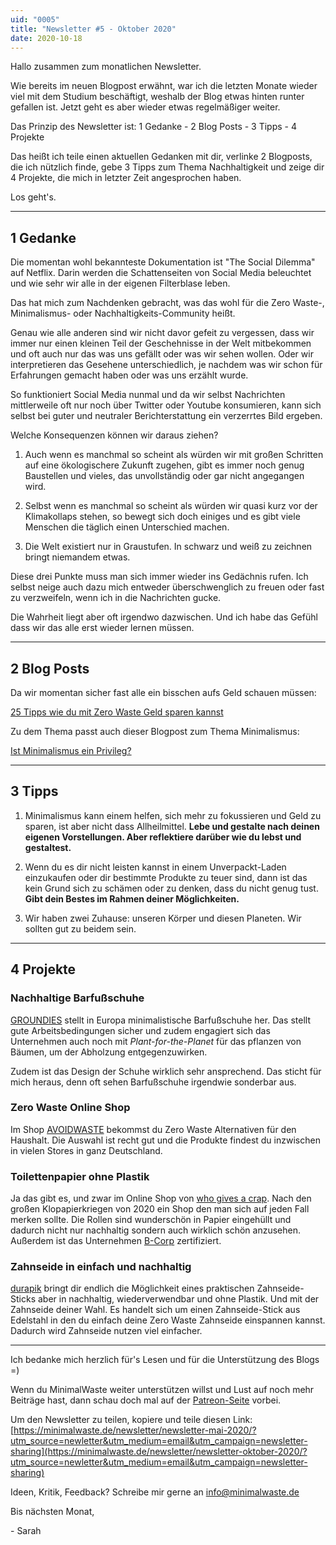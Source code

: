 ```yaml
---
uid: "0005"
title: "Newsletter #5 - Oktober 2020"
date: 2020-10-18
---
```

Hallo zusammen zum monatlichen Newsletter.

Wie bereits im neuen Blogpost erwähnt, war ich die letzten Monate wieder viel mit dem Studium beschäftigt, weshalb der Blog etwas hinten runter gefallen ist. Jetzt geht es aber wieder etwas regelmäßiger weiter.

Das Prinzip des Newsletter ist: 1 Gedanke - 2 Blog Posts - 3 Tipps - 4 Projekte

Das heißt ich teile einen aktuellen Gedanken mit dir, verlinke 2 Blogposts, die ich nützlich finde, gebe 3 Tipps zum Thema Nachhaltigkeit und zeige dir 4 Projekte, die mich in letzter Zeit angesprochen haben.

Los geht's.

---

## 1 Gedanke
Die momentan wohl bekannteste Dokumentation ist "The Social Dilemma" auf Netflix. Darin werden die Schattenseiten von Social Media beleuchtet und wie sehr wir alle in der eigenen Filterblase leben.

Das hat mich zum Nachdenken gebracht, was das wohl für die Zero Waste-, Minimalismus- oder Nachhaltigkeits-Community heißt.

Genau wie alle anderen sind wir nicht davor gefeit zu vergessen, dass wir immer nur einen kleinen Teil der Geschehnisse in der Welt mitbekommen und oft auch nur das was uns gefällt oder was wir sehen wollen. Oder wir interpretieren das Gesehene unterschiedlich, je nachdem was wir schon für Erfahrungen gemacht haben oder was uns erzählt wurde.

So funktioniert Social Media nunmal und da wir selbst Nachrichten mittlerweile oft nur noch über Twitter oder Youtube konsumieren, kann sich selbst bei guter und neutraler Berichterstattung ein verzerrtes Bild ergeben.

Welche Konsequenzen können wir daraus ziehen?

1. Auch wenn es manchmal so scheint als würden wir mit großen Schritten auf eine ökologischere Zukunft zugehen, gibt es immer noch genug Baustellen und vieles, das unvollständig oder gar nicht angegangen wird.

2. Selbst wenn es manchmal so scheint als würden wir quasi kurz vor der Klimakollaps stehen, so bewegt sich doch einiges und es gibt viele Menschen die täglich einen Unterschied machen.

3. Die Welt existiert nur in Graustufen. In schwarz und weiß zu zeichnen bringt niemandem etwas.

Diese drei Punkte muss man sich immer wieder ins Gedächnis rufen. Ich selbst neige auch dazu mich entweder überschwenglich zu freuen oder fast zu verzweifeln, wenn ich in die Nachrichten gucke.

Die Wahrheit liegt aber oft irgendwo dazwischen. Und ich habe das Gefühl dass wir das alle erst wieder lernen müssen.

---

## 2 Blog Posts

Da wir momentan sicher fast alle ein bisschen aufs Geld schauen müssen:

[25 Tipps wie du mit Zero Waste Geld sparen kannst](/blog/zero-waste-geld-sparen/)

Zu dem Thema passt auch dieser Blogpost zum Thema Minimalismus:

[Ist Minimalismus ein Privileg?](/blog/ist-minimalismus-ein-privileg/)

---

## 3 Tipps

1. Minimalismus kann einem helfen, sich mehr zu fokussieren und Geld zu sparen, ist aber nicht dass Allheilmittel. **Lebe und gestalte nach deinen eigenen Vorstellungen. Aber reflektiere darüber wie du lebst und gestaltest.**

2. Wenn du es dir nicht leisten kannst in einem Unverpackt-Laden einzukaufen oder dir bestimmte Produkte zu teuer sind, dann ist das kein Grund sich zu schämen oder zu denken, dass du nicht genug tust. **Gibt dein Bestes im Rahmen deiner Möglichkeiten.**

3. Wir haben zwei Zuhause: unseren Körper und diesen Planeten. Wir sollten gut zu beidem sein.

---

## 4 Projekte

### Nachhaltige Barfußschuhe
[GROUNDIES](https://www.groundies.de/) stellt in Europa minimalistische Barfußschuhe her. Das stellt gute Arbeitsbedingungen sicher und zudem engagiert sich das Unternehmen auch noch mit _Plant-for-the-Planet_ für das pflanzen von Bäumen, um der Abholzung entgegenzuwirken.

Zudem ist das Design der Schuhe wirklich sehr ansprechend. Das sticht für mich heraus, denn oft sehen Barfußschuhe irgendwie sonderbar aus.

### Zero Waste Online Shop
Im Shop [AVOIDWASTE](https://avoid-waste.de/) bekommst du Zero Waste Alternativen für den Haushalt. Die Auswahl ist recht gut und die Produkte findest du inzwischen in vielen Stores in ganz Deutschland.

### Toilettenpapier ohne Plastik
Ja das gibt es, und zwar im Online Shop von [who gives a crap](https://eu.whogivesacrap.org/collections/all). Nach den großen Klopapierkriegen von 2020 ein Shop den man sich auf jeden Fall merken sollte. Die Rollen sind wunderschön in Papier eingehüllt und dadurch nicht nur nachhaltig sondern auch wirklich schön anzusehen. Außerdem ist das Unternehmen [B-Corp](https://bcorporation.net/about-b-corps) zertifiziert.

### Zahnseide in einfach und nachhaltig
[durapik](https://durapik.co/kickstarter/) bringt dir endlich die Möglichkeit eines praktischen Zahnseide-Sticks aber in nachhaltig, wiederverwendbar und ohne Plastik. Und mit der Zahnseide deiner Wahl. Es handelt sich um einen Zahnseide-Stick aus Edelstahl in den du einfach deine Zero Waste Zahnseide einspannen kannst. Dadurch wird Zahnseide nutzen viel einfacher.

---

Ich bedanke mich herzlich für's Lesen und für die Unterstützung des Blogs =)

Wenn du MinimalWaste weiter unterstützen willst und Lust auf noch mehr Beiträge hast, dann schau doch mal auf der [Patreon-Seite](https://www.patreon.com/minimalwaste?fan_landing=true) vorbei.

Um den Newsletter zu teilen, kopiere und teile diesen Link: [https://minimalwaste.de/newsletter/newsletter-mai-2020/?utm_source=newletter&utm_medium=email&utm_campaign=newsletter-sharing](https://minimalwaste.de/newsletter/newsletter-oktober-2020/?utm_source=newletter&utm_medium=email&utm_campaign=newsletter-sharing)

Ideen, Kritik, Feedback? Schreibe mir gerne an [info@minimalwaste.de](mailto:info@minimalwaste.de)

Bis nächsten Monat,

\- Sarah